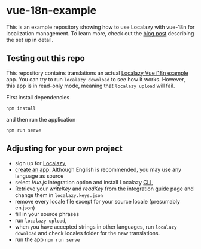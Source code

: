 # vue-18n-example
This is an example repository showing how to use Localazy with vue-18n for localization management.
To learn more, check out the [blog post](https://https:/localazy.com/blog/how-to-localize-Vue-js-app-with-vue-i18n-and-localazy) describing the set up in detail.

## Testing out this repo
This repository contains translations an actual [Localazy Vue i18n example](https://localazy.com/p/vue-i18-example) app. You can try to run `localazy download` to see how it works. However, this app is in read-only mode, meaning that `localazy upload` will fail. 

First install dependencies
```
npm install
```

and then run the application
```
npm run serve
```

## Adjusting for your own project

- sign up for [Localazy](https://localazy.com/register),
- [create an app](https://localazy.com/my/create). Although English is recommended, you may use any language as source 
- select *Vue.js* integration option and install Localazy [CLI](https://testing.localazy.com/docs/cli/installation),
- Retrieve your _writeKey_ and _readKey_ from the integration guide page and change them in `localazy.keys.json`
- remove every locale file except for your source locale (presumably en.json)
- fill in your source phrases
- run `localazy upload`,
- when you have accepted strings in other languages, run `localazy download` and check locales folder for the new translations.
-  run the app `npm run serve`
